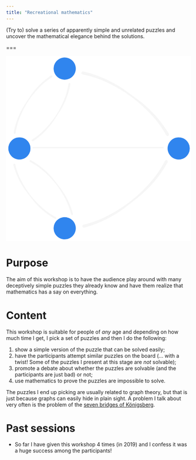 ```yaml
---
title: "Recreational mathematics"
---
```


(Try to) solve a series of apparently simple and unrelated puzzles
and uncover the mathematical elegance behind the solutions.

===

![](thumbnail.png "An abstraction of the problem of the seven bridges of Königsberg.")


# Purpose

The aim of this workshop is to have the audience play around with many deceptively simple puzzles they already know and have them realize that mathematics has a say on everything.


# Content

This workshop is suitable for people of _any_ age and depending on how much time I get, I pick a set of puzzles and then I do the following:

 1. show a simple version of the puzzle that can be solved easily;
 2. have the participants attempt similar puzzles on the board (... with a twist! Some of the puzzles I present at this stage are _not_ solvable);
 3. promote a debate about whether the puzzles are solvable (and the participants are just bad) or not;
 4. use mathematics to prove the puzzles are impossible to solve.

The puzzles I end up picking are usually related to graph theory, but that is just because graphs can easily hide in plain sight. A problem I talk about very often is the problem of the [seven bridges of Königsberg](https://en.wikipedia.org/wiki/Seven_Bridges_of_K%C3%B6nigsberg).


# Past sessions

 - So far I have given this workshop 4 times (in 2019) and I confess it was a huge success among the participants!
